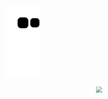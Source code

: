 ![Snake animation](https://github.com/emelampianakis/emelampianakis/blob/output-snake/github-contribution-grid-snake.svg)

###

<div align="center">
  <img src="https://profile-counter.glitch.me/emelampianakis/count.svg?"  />
</div>

###

<!--
**emelampianakis/emelampianakis** is a ✨ _special_ ✨ repository because its `README.md` (this file) appears on your GitHub profile.

Here are some ideas to get you started:

- 🔭 I’m currently working on ...
- 🌱 I’m currently learning ...
- 👯 I’m looking to collaborate on ...
- 🤔 I’m looking for help with ...
- 💬 Ask me about ...
- 📫 How to reach me: ...
- 😄 Pronouns: ...
- ⚡ Fun fact: ...
-->
